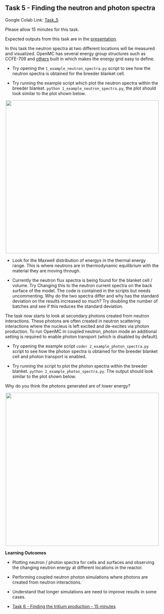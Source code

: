 
## <a name="task5"></a>Task 5 - Finding the neutron and photon spectra

Google Colab Link: [Task_5](https://colab.research.google.com/drive/1piuEmG09E9kfkFTw2WZV6TdX_xovqmVj)

Please allow 15 minutes for this task.

Expected outputs from this task are in the [presentation](https://slides.com/openmc_workshop/neutronics_workshop/#/17).

In this task the neutron spectra at two different locations will be measured and visualized. OpenMC has several energy group structures such as CCFE-709 and [others](https://github.com/openmc-dev/openmc/blob/develop/openmc/mgxs/__init__.py) built in which makes the energy grid easy to define.

- Try opening the ```1_example_neutron_spectra.py``` script to see how the neutron spectra is obtained for the breeder blanket cell.

- Try running the example script which plot the neutron spectra within the breeder blanket. ```python 1_example_neutron_spectra.py```, the plot should look similar to the plot shown below.

<p align="center"><img src="https://user-images.githubusercontent.com/56687624/90138036-5034cc80-dd6e-11ea-8639-a280d4da3d2c.png" height="500"></p>

- Look for the Maxwell distribution of energys in the thermal energy range. This is where neutrons are in thermodynamic equilibrium with the material they are moving through. 

- Currently the neutron flux spectra is being found for the blanket cell / volume. Try Changing this to the neutron current spectra on the back surface of the model. The code is contained in the scripts but needs uncommenting. Why do the two spectra differ and why has the standard deviation on the results increased so much? Try doubling the number of batches and see if this reduces the standard deviation.

The task now starts to look at secondary photons created from neutron interactions. These photons are often created in neutron scattering interactions where the nucleus is left excited and de-excites via photon production. To run OpenMC in coupled neutron, photon mode an additional setting is required to enable photon transport (which is disabled by default).

- Try opening the example script ```coder 2_example_photon_spectra.py``` script to see how the photon spectra is obtained for the breeder blanket cell and photon transport is enabled.

- Try running the script to plot the photon spectra within the breeder blanket. ```python 2_example_photon_spectra.py```. The output should look similar to the plot shown below.

Why do you think the photons generated are of lower energy?

<p align="center"><img src="https://user-images.githubusercontent.com/56687624/90138045-51fe9000-dd6e-11ea-8dfc-56e8240fc9fe.png" height="500"></p>

**Learning Outcomes**

- Plotting neutron / photon spectra for cells and surfaces and observing the changing neutron energy at different locations in the reactor.
- Performing coupled neutron photon simulations where photons are created from neutron interactions.
- Understand that longer simulations are need to improve results in some cases.


- [Task 6 - Finding the tritium production - 15 minutes](https://github.com/ukaea/openmc_workshop/tree/master/tasks/task_6)